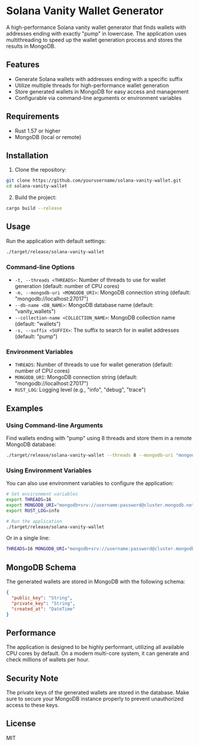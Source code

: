 # Solana Vanity Wallet Generator

A high-performance Solana vanity wallet generator that finds wallets with addresses ending with exactly "pump" in lowercase. The application uses multithreading to speed up the wallet generation process and stores the results in MongoDB.

## Features

- Generate Solana wallets with addresses ending with a specific suffix
- Utilize multiple threads for high-performance wallet generation
- Store generated wallets in MongoDB for easy access and management
- Configurable via command-line arguments or environment variables

## Requirements

- Rust 1.57 or higher
- MongoDB (local or remote)

## Installation

1. Clone the repository:
```bash
git clone https://github.com/yourusername/solana-vanity-wallet.git
cd solana-vanity-wallet
```

2. Build the project:
```bash
cargo build --release
```

## Usage

Run the application with default settings:

```bash
./target/release/solana-vanity-wallet
```

### Command-line Options

- `-t, --threads <THREADS>`: Number of threads to use for wallet generation (default: number of CPU cores)
- `-m, --mongodb-uri <MONGODB_URI>`: MongoDB connection string (default: "mongodb://localhost:27017")
- `--db-name <DB_NAME>`: MongoDB database name (default: "vanity_wallets")
- `--collection-name <COLLECTION_NAME>`: MongoDB collection name (default: "wallets")
- `-s, --suffix <SUFFIX>`: The suffix to search for in wallet addresses (default: "pump")

### Environment Variables

- `THREADS`: Number of threads to use for wallet generation (default: number of CPU cores)
- `MONGODB_URI`: MongoDB connection string (default: "mongodb://localhost:27017")
- `RUST_LOG`: Logging level (e.g., "info", "debug", "trace")

## Examples

### Using Command-line Arguments

Find wallets ending with "pump" using 8 threads and store them in a remote MongoDB database:

```bash
./target/release/solana-vanity-wallet --threads 8 --mongodb-uri "mongodb+srv://username:password@cluster.mongodb.net/vanity_wallets"
```

### Using Environment Variables

You can also use environment variables to configure the application:

```bash
# Set environment variables
export THREADS=16
export MONGODB_URI="mongodb+srv://username:password@cluster.mongodb.net/vanity_wallets"
export RUST_LOG=info

# Run the application
./target/release/solana-vanity-wallet
```

Or in a single line:

```bash
THREADS=16 MONGODB_URI="mongodb+srv://username:password@cluster.mongodb.net/vanity_wallets" RUST_LOG=info ./target/release/solana-vanity-wallet
```

## MongoDB Schema

The generated wallets are stored in MongoDB with the following schema:

```json
{
  "public_key": "String",
  "private_key": "String",
  "created_at": "DateTime"
}
```

## Performance

The application is designed to be highly performant, utilizing all available CPU cores by default. On a modern multi-core system, it can generate and check millions of wallets per hour.

## Security Note

The private keys of the generated wallets are stored in the database. Make sure to secure your MongoDB instance properly to prevent unauthorized access to these keys.

## License

MIT
